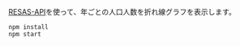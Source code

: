 [RESAS-API](https://opendata.resas-portal.go.jp/)を使って、年ごとの人口人数を折れ線グラフを表示します。

```
npm install
npm start
```
